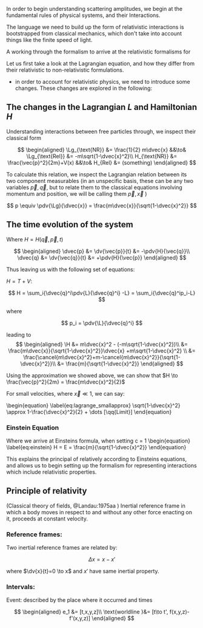 <!--
@import "assets/custom.md"
 -->
In order to begin understanding scattering amplitudes, we begin at the fundamental rules of physical systems, and their Interactions.

The language we need to build up the form of relativistic interactions is bootstrapped from classical mechanics, which don't take into account things like the finite speed of light.

A working through the formalism to arrive at the relativistic formalisms for

Let us first take a look at the Lagrangian equation, and how they differ from their relativistic to non-relativistic formulations.

 - in order to account for relativistic physics, we need to introduce some changes. These changes are explored in the following:

## The changes in the Lagrangian $L$ and Hamiltonian $H$

Understanding interactions between free particles through, we inspect their classical form

$$
\begin{aligned}
  \Lg_{\text{NR}} &= \frac{1}{2} m\dvec{x} &&\to& \Lg_{\text{Rel}} &= -m\sqrt{1-\dvec{x}^2}\\
  H_{\text{NR}} &= \frac{\vec{p}^2}{2m}+V(x) &&\to& H_{Rel} &= (something)
\end{aligned}
$$

To calculate this relation, we inspect the Lagrangian relation between its two component measurables (in an unspecific basis, these can be any two variables $\vec{p}, \vec{q}$, but to relate them to the classical equations involving momentum and position, we will be calling them $\vec{p}, \vec{x}$ )

$$
  p \equiv \pdv{\Lg}{\dvec{x}} = \frac{m\dvec{x}}{\sqrt{1-\dvec{x}^2}}
$$

## The time evolution of the system

Where $H = H(\vec{q}, \vec{p},t)$

$$
\begin{aligned}
  \dvec{p} &= \dv{\vec{p}}{t} &= -\pdv{H}{\vec{q}}\\
  \dvec{q} &= \dv{\vec{q}}{t} &= +\pdv{H}{\vec{p}}
\end{aligned}
$$

Thus leaving us with the following set of equations:

$H = T+V$:

$$
  H = \sum_i{\dvec{q}^i\pdv{L}{\dvec{q}^i} -L} = \sum_i{\dvec{q}^ip_i-L}
$$

where

$$
p_i = \pdv{\L}{\dvec{q}^i}
$$

leading to
$$
\begin{aligned}
  \H &= m\dvec{x}^2 - (-m\sqrt{1-\dvec{x}^2})\\
  &= \frac{m\dvec{x}}{\sqrt{1-\dvec{x}^2}}\dvec{x} +m\sqrt{1-\dvec{x}^2} \\
  &= \frac{\cancel{m\dvec{x}^2}+m-\cancel{m\dvec{x}^2}}{\sqrt{1-\dvec{x}^2}}\\
  &= \frac{m}{\sqrt{1-\dvec{x}^2}}
\end{aligned}
$$

Using the approximation we showed above, we can show that $H \to \frac{\vec{p}^2}{2m} = \frac{m\dvec{x}^2}{2}$

For small velocities, where $\vec{x}\ll 1$, we can say:

\begin{equation}
  \label{eq:lagrange_smallapprox}
  \sqrt{1-\dvec{x}^2} \approx 1-\frac{\dvec{x}^2}{2} + \dots [\qq{Limit}]
\end{equation}


### Einstein Equation

Where we arrive at Einsteins formula, when setting c = 1
\begin{equation}
  \label{eq:einstein}
  H = E = \frac{m}{\sqrt{1-\dvec{x}^2}}
\end{equation}

This explains the principal of relatively according to Einsteins equations, and allows us to begin setting up the formalism for representing interactions which include relativistic properties.

## Principle of relativity

(Classical theory of fields, @Landau:1975aa )
Inertial reference frame in which a body moves in respect to and without any other force enacting on it, proceeds at constant velocity.


### Reference frames:

Two inertial reference frames are related by:

$$
  \Delta x = x-x'
$$

where $\dv{x}{t}=0 \to x$ and $x'$ have same inertial property.


### Intervals:

Event: described by the place where it occurred and times

$$
\begin{aligned}
  e_1 &= [t,x,y,z]\\
  \text{worldline }&= [t\to t', f(x,y,z)-f'(x,y,z)]
\end{aligned}
$$
